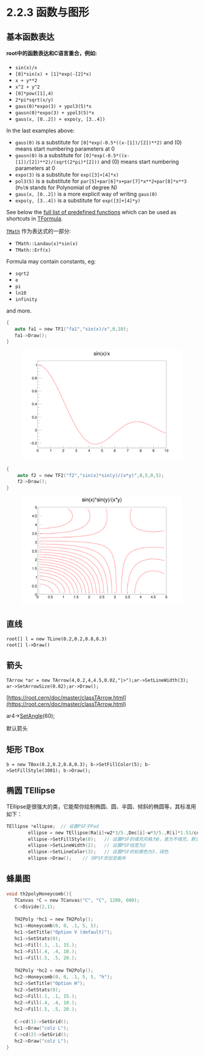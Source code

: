 # 2.2.3 函数与图形

## 基本函数表达

#### root中的函数表达和C语言重合，例如:

* `sin(x)/x`
* `[0]*sin(x) + [1]*exp(-[2]*x)`
* `x + y**2`
* `x^2 + y^2`
* `[0]*pow([1],4)`
* `2*pi*sqrt(x/y)`
* `gaus(0)*expo(3) + ypol3(5)*x`
* `gausn(0)*expo(3) + ypol3(5)*x`
* `gaus(x, [0..2]) + expo(y, [3..4])`

In the last examples above:

* `gaus(0)` is a substitute for `[0]*exp(-0.5*((x-[1])/[2])**2)` and (0) means start numbering parameters at 0
* `gausn(0)` is a substitute for `[0]*exp(-0.5*((x-[1])/[2])**2)/(sqrt(2*pi)*[2]))` and (0) means start numbering parameters at 0
* `expo(3)` is a substitute for `exp([3]+[4]*x)`
* `pol3(5)` is a substitute for `par[5]+par[6]*x+par[7]*x**2+par[8]*x**3` (`PolN` stands for Polynomial of degree N)
* `gaus(x, [0..2])` is a more explicit way of writing `gaus(0)`
* `expo(y, [3..4])` is a substitute for `exp([3]+[4]*y)`

See below the [full list of predefined functions](https://root.cern/doc/master/classTFormula.html#FormulaFuncs) which can be used as shortcuts in [TFormula](https://root.cern/doc/master/classTFormula.html).

[`TMath`](https://root.cern/doc/master/namespaceTMath.html) 作为表达式的一部分:

* `TMath::Landau(x)*sin(x)`
* `TMath::Erf(x)`

Formula may contain constants, eg:

* `sqrt2`
* `e`
* `pi`
* `ln10`
* `infinity`

and more.



```c
{
   auto fa1 = new TF1("fa1","sin(x)/x",0,10);
   fa1->Draw();
}
```

<figure><img src="../.gitbook/assets/pict1_TF1_001.png" alt="" width="563"><figcaption></figcaption></figure>





```c
{
    auto f2 = new TF2("f2","sin(x)*sin(y)/(x*y)",0,5,0,5);
    f2->Draw();
}
```

<figure><img src="../.gitbook/assets/pict1_TF2_001.png" alt="" width="563"><figcaption></figcaption></figure>



## 直线

```
root[] l = new TLine(0.2,0.2,0.8,0.3)
root[] l->Draw()
```



## 箭头

```
TArrow *ar = new TArrow(4,0.2,4,4.5,0.02,"|>");ar->SetLineWidth(3); ar->SetArrowSize(0.02);ar->Draw();
```

[https://root.cern/doc/master/classTArrow.html](https://root.cern/doc/master/classTArrow.html)

ar4->[SetAngle](https://root.cern/doc/master/classTArrow.html#ad886bbbcd364d46c38db01fa91080ca5)(60);



默认箭头





## 矩形 TBox

```
b = new TBox(0.2,0.2,0.8,0.3); b->SetFillColor(5); b->SetFillStyle(3001); b->Draw();
```







## 椭圆 TEllipse

TEllipse是很强大的类，它能帮你绘制椭圆、圆、半圆、倾斜的椭圆等，其标准用如下：

```c
TEllipse *ellipse;  // 设置PSF于Pad
        ellipse = new TEllipse(Ra[i]+w2*3/5.,Dec[i]-w*3/5.,R[i]*1.51/cos(Dec[i]/57.3),R[i]*1.51,0,270,60);   // TEllipse(椭圆在Pad中的横坐标,纵坐标,长轴,短轴,phimax,phimin,theta)
        ellipse->SetFillStyle(0);   // 设置PSF的填充风格为0，意为不填充，默认不填充
        ellipse->SetLineWidth(2);   // 设置PSF线宽为2
        ellipse->SetLineColor(3);   // 设置PSF的轮廓色为3，绿色
        ellipse->Draw();    // 将PSF添加至画布

```



## 蜂巢图

```c
void th2polyHoneycomb(){
   TCanvas *C = new TCanvas("C", "C", 1200, 600);
   C->Divide(2,1);
 
   TH2Poly *hc1 = new TH2Poly();
   hc1->Honeycomb(0, 0, .1, 5, 5);
   hc1->SetTitle("Option V (default)");
   hc1->SetStats(0);
   hc1->Fill(.1, .1, 15.);
   hc1->Fill(.4, .4, 10.);
   hc1->Fill(.5, .5, 20.);
 
   TH2Poly *hc2 = new TH2Poly();
   hc2->Honeycomb(0, 0, .1, 5, 5, "h");
   hc2->SetTitle("Option H");
   hc2->SetStats(0);
   hc2->Fill(.1, .1, 15.);
   hc2->Fill(.4, .4, 10.);
   hc2->Fill(.5, .5, 20.);
 
   C->cd(1)->SetGrid();
   hc1->Draw("colz L");
   C->cd(2)->SetGrid();
   hc2->Draw("colz L");
}
```













